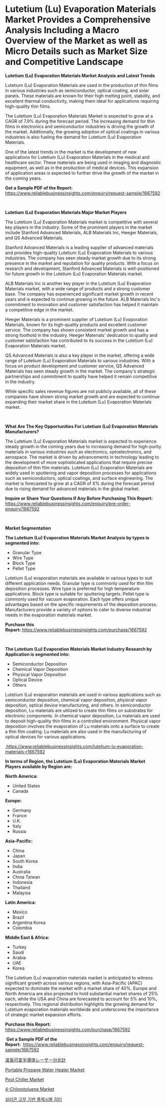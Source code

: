 <p><h1>Lutetium (Lu) Evaporation Materials Market Provides a Comprehensive Analysis Including a Macro Overview of the Market as well as Micro Details such as Market Size and Competitive Landscape</h1></p><p><strong>Lutetium (Lu) Evaporation Materials Market Analysis and Latest Trends</strong></p>
<p><p>Lutetium (Lu) Evaporation Materials are used in the production of thin films in various industries such as semiconductor, optical coating, and solar panels. These materials are known for their high melting point, stability, and excellent thermal conductivity, making them ideal for applications requiring high-quality thin films.</p><p>The Lutetium (Lu) Evaporation Materials Market is expected to grow at a CAGR of 7.9% during the forecast period. The increasing demand for thin films in electronics and semiconductor industries is driving the growth of the market. Additionally, the growing adoption of optical coatings in various industries is also fueling the demand for Lutetium (Lu) Evaporation Materials.</p><p>One of the latest trends in the market is the development of new applications for Lutetium (Lu) Evaporation Materials in the medical and healthcare sector. These materials are being used in imaging and diagnostic equipment, as well as in the production of medical devices. This expansion of application areas is expected to further drive the growth of the market in the coming years.</p></p>
<p><strong>Get a Sample PDF of the Report:&nbsp;</strong> <a href="https://www.reliablebusinessinsights.com/enquiry/request-sample/1667592">https://www.reliablebusinessinsights.com/enquiry/request-sample/1667592</a></p>
<p>&nbsp;</p>
<p><strong>Lutetium (Lu) Evaporation Materials Major Market Players</strong></p>
<p><p>The Lutetium (Lu) Evaporation Materials market is competitive with several key players in the industry. Some of the prominent players in the market include Stanford Advanced Materials, ALB Materials Inc, Heeger Materials, and QS Advanced Materials.</p><p>Stanford Advanced Materials is a leading supplier of advanced materials and provides high-quality Lutetium (Lu) Evaporation Materials to various industries. The company has seen steady market growth due to its strong presence in the market and reputation for quality products. With a focus on research and development, Stanford Advanced Materials is well-positioned for future growth in the Lutetium (Lu) Evaporation Materials market.</p><p>ALB Materials Inc is another key player in the Lutetium (Lu) Evaporation Materials market, with a wide range of products and a strong customer base. The company has experienced significant market growth in recent years and is expected to continue growing in the future. ALB Materials Inc's commitment to innovation and customer satisfaction has helped it maintain a competitive edge in the market.</p><p>Heeger Materials is a prominent supplier of Lutetium (Lu) Evaporation Materials, known for its high-quality products and excellent customer service. The company has shown consistent market growth and has a strong foothold in the industry. Heeger Materials' dedication to quality and customer satisfaction has contributed to its success in the Lutetium (Lu) Evaporation Materials market.</p><p>QS Advanced Materials is also a key player in the market, offering a wide range of Lutetium (Lu) Evaporation Materials to various industries. With a focus on product development and customer service, QS Advanced Materials has seen steady growth in the market. The company's strategic partnerships and commitment to quality have helped it remain competitive in the industry.</p><p>While specific sales revenue figures are not publicly available, all of these companies have shown strong market growth and are expected to continue expanding their market share in the Lutetium (Lu) Evaporation Materials market.</p></p>
<p>&nbsp;</p>
<p><strong>What Are The Key Opportunities For Lutetium (Lu) Evaporation Materials Manufacturers?</strong></p>
<p><p>The Lutetium (Lu) Evaporation Materials market is expected to experience steady growth in the coming years due to increasing demand for high-purity materials in various industries such as electronics, optoelectronics, and aerospace. The market is driven by advancements in technology leading to the development of more sophisticated applications that require precise deposition of thin film materials. Lutetium (Lu) Evaporation Materials are widely used in sputtering and vapor deposition processes for applications such as semiconductors, optical coatings, and surface engineering. The market is forecasted to grow at a CAGR of X% during the forecast period due to rising demand for advanced materials in the global market.</p></p>
<p><strong>Inquire or Share Your Questions If Any Before Purchasing This Report:</strong> <a href="https://www.reliablebusinessinsights.com/enquiry/pre-order-enquiry/1667592">https://www.reliablebusinessinsights.com/enquiry/pre-order-enquiry/1667592</a></p>
<p>&nbsp;</p>
<p><strong>Market Segmentation</strong></p>
<p><strong>The Lutetium (Lu) Evaporation Materials Market Analysis by types is segmented into:</strong></p>
<p><ul><li>Granular Type</li><li>Wire Type</li><li>Block Type</li><li>Pellet Type</li></ul></p>
<p><p>Lutetium (Lu) evaporation materials are available in various types to suit different application needs. Granular type is commonly used for thin film deposition processes. Wire type is preferred for high temperature applications. Block type is suitable for sputtering targets. Pellet type is commonly used for vacuum evaporation. Each type offers unique advantages based on the specific requirements of the deposition process. Manufacturers provide a variety of options to cater to diverse industrial needs in the evaporation materials market.</p></p>
<p><strong>Purchase this Report:&nbsp;</strong><a href="https://www.reliablebusinessinsights.com/purchase/1667592">https://www.reliablebusinessinsights.com/purchase/1667592</a></p>
<p>&nbsp;</p>
<p><strong>The Lutetium (Lu) Evaporation Materials Market Industry Research by Application is segmented into:</strong></p>
<p><ul><li>Semiconductor Deposition</li><li>Chemical Vapor Deposition</li><li>Physical Vapor Deposition</li><li>Optical Device</li><li>Others</li></ul></p>
<p><p>Lutetium (Lu) evaporation materials are used in various applications such as semiconductor deposition, chemical vapor deposition, physical vapor deposition, optical device manufacturing, and others. In semiconductor deposition, Lu materials are utilized to create thin films on substrates for electronic components. In chemical vapor deposition, Lu materials are used to deposit high-quality thin films in a controlled environment. Physical vapor deposition involves the evaporation of Lu materials onto a surface to create a thin film coating. Lu materials are also used in the manufacturing of optical devices for various applications.</p></p>
<p><a href="https://www.reliablebusinessinsights.com/lutetium-lu-evaporation-materials-r1667592">&nbsp;https://www.reliablebusinessinsights.com/lutetium-lu-evaporation-materials-r1667592</a></p>
<p><strong>In terms of Region, the Lutetium (Lu) Evaporation Materials Market Players available by Region are:</strong></p>
<p>
    <p> <strong> North America: </strong>
        <ul>
            <li>United States</li>
            <li>Canada</li>
        </ul>
        </p> 
    <p> <strong> Europe: </strong>
        <ul>
            <li>Germany</li>
            <li>France</li>
            <li>U.K.</li>
            <li>Italy</li>
            <li>Russia</li>
        </ul>
        </p> 
    <p> <strong> Asia-Pacific: </strong>
        <ul>
            <li>China</li>
            <li>Japan</li>
            <li>South Korea</li>
            <li>India</li>
            <li>Australia</li>
            <li>China Taiwan</li>
            <li>Indonesia</li>
            <li>Thailand</li>
            <li>Malaysia</li>
        </ul>
        </p> 
    <p> <strong> Latin America: </strong>
        <ul>
            <li>Mexico</li>
            <li>Brazil</li>
            <li>Argentina Korea</li>
            <li>Colombia</li>
        </ul>
        </p> 
    <p> <strong> Middle East & Africa: </strong>
        <ul>
            <li>Turkey</li>
            <li>Saudi</li>
            <li>Arabia</li>
            <li>UAE</li>
            <li>Korea</li>
        </ul>
    </p>
    </p>
<p><p>The Lutetium (Lu) evaporation materials market is anticipated to witness significant growth across various regions, with Asia-Pacific (APAC) expected to dominate the market with a market share of 40%. Europe and North America are also projected to hold substantial market shares of 25% each, while the USA and China are forecasted to account for 5% and 10%, respectively. This regional distribution highlights the growing demand for Lutetium evaporation materials worldwide and underscores the importance of strategic market expansion efforts.</p></p>
<p><strong>Purchase this Report: </strong><a href="https://www.reliablebusinessinsights.com/purchase/1667592">https://www.reliablebusinessinsights.com/purchase/1667592</a></p>
<p>&nbsp;<strong>Get a Sample PDF of the Report:&nbsp;&nbsp;</strong><a href="https://www.reliablebusinessinsights.com/enquiry/request-sample/1667592">https://www.reliablebusinessinsights.com/enquiry/request-sample/1667592</a></p>
<p><strong></strong></p>
<p><p><a href="https://github.com/DwightHuels1/Market-Research-Report-List-1/blob/main/7116039136656.md">波長可変半導体レーザー分光計</a></p><p><a href="https://issuu.com/reportprime-2/docs/portable-propane-water-heater-market-size-2030.ppt">Portable Propane Water Heater Market</a></p><p><a href="https://issuu.com/reportprime-2/docs/pool-chiller-market-size-2030.pptx">Pool Chiller Market</a></p><p><a href="https://github.com/yadanielu/Market-Research-Report-List-1/blob/main/4-chlorotoluene-market.md">4-Chlorotoluene Market</a></p><p><a href="https://github.com/tukangkrupk/Market-Research-Report-List-1/blob/main/1197593142182.md">실리콘 고무 기반 플렉시블 히터</a></p></p>